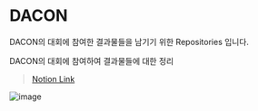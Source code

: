 # DACON

DACON의 대회에 참여한 결과물들을 남기기 위한 Repositories 입니다.

DACON의 대회에 참여하여 결과물들에 대한 정리 

> [Notion Link](https://www.notion.so/DACON-602f938ba9714f4f89f77b8304b3b487)

![image](https://user-images.githubusercontent.com/60354713/120302471-e7244280-c308-11eb-8bb5-839849b15621.png)
